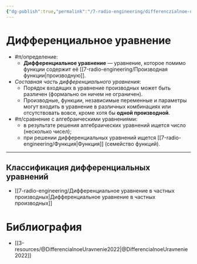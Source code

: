 ```yaml
---
{"dg-publish":true,"permalink":"/7-radio-engineering/differenczialnoe-uravnenie/","title":"Дифференциальное уравнение","tags":["ммпэд","математика","электродинамика"]}
---
```



# Дифференциальное уравнение

- #π/определение:
	- **Дифференциальное уравнение** — уравнение, которое помимо функции содержит её [[7-radio-engineering/Производная функции\|производную]].
- *Составная часть дифференциального уравнения*:
	- Порядок входящих в уравнение производных может быть различен (формально он ничем не ограничен).
	- Производные, функции, независимые переменные и параметры могут входить в уравнение в различных комбинациях или отсутствовать вовсе, кроме хотя бы **одной производной**.
- #π/сравнение с алгебраическими уравнениями:
	- в результате решения алгебраических уравнений ищется число (несколько чисел);
	- при решении дифференциальных уравнений ищется [[7-radio-engineering/Функция\|Функция]] (семейство функций).

---

## Классификация дифференциальных уравнений

- [[7-radio-engineering/Дифференциальное уравнение в частных производных\|Дифференциальное уравнение в частных производных]]

# Библиография

- [[3-resources/@DifferencialnoeUravnenie2022\|@DifferencialnoeUravnenie2022]]
